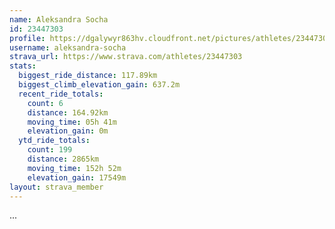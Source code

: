 ```yaml
---
name: Aleksandra Socha
id: 23447303
profile: https://dgalywyr863hv.cloudfront.net/pictures/athletes/23447303/14745546/4/large.jpg
username: aleksandra-socha
strava_url: https://www.strava.com/athletes/23447303
stats:
  biggest_ride_distance: 117.89km
  biggest_climb_elevation_gain: 637.2m
  recent_ride_totals:
    count: 6
    distance: 164.92km
    moving_time: 05h 41m
    elevation_gain: 0m
  ytd_ride_totals:
    count: 199
    distance: 2865km
    moving_time: 152h 52m
    elevation_gain: 17549m
layout: strava_member
--- 
```

...
